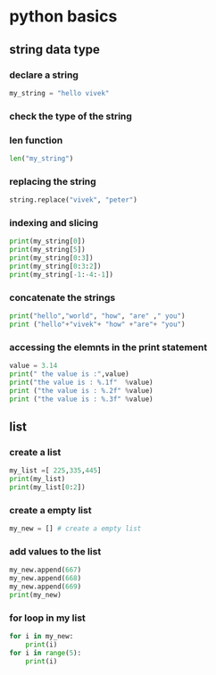 # python basics
## string data type
### declare a string
```python
my_string = "hello vivek"
```
### check the type of the string
### len function
```python
len("my_string")
```
### replacing the string
```python
string.replace("vivek", "peter")
```
### indexing and slicing
```python
print(my_string[0])
print(my_string[5])
print(my_string[0:3])
print(my_string[0:3:2])
print(my_string[-1:-4:-1])

```
### concatenate the strings
```python
print("hello","world", "how", "are" ," you")
print ("hello"+"vivek"+ "how" +"are"+ "you")
```

### accessing the elemnts in the print statement
```python
value = 3.14
print(" the value is :",value)
print("the value is : %.1f"  %value)
print ("the value is : %.2f" %value)
print ("the value is : %.3f" %value)
```

## list

### create a list
```python
my_list =[ 225,335,445]
print(my_list)
print(my_list[0:2])

```
### create a empty list
```python
my_new = [] # create a empty list
```
### add values to the list
```python
my_new.append(667)
my_new.append(668)
my_new.append(669)
print(my_new)
```
### for loop in my list
```python
for i in my_new:
    print(i)
for i in range(5):
    print(i)
```



